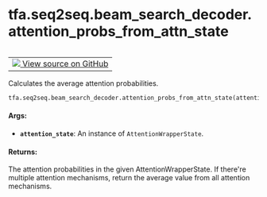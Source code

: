 <div itemscope itemtype="http://developers.google.com/ReferenceObject">
<meta itemprop="name" content="tfa.seq2seq.beam_search_decoder.attention_probs_from_attn_state" />
<meta itemprop="path" content="Stable" />
</div>

# tfa.seq2seq.beam_search_decoder.attention_probs_from_attn_state


<table class="tfo-notebook-buttons tfo-api" align="left">

<td>
  <a target="_blank" href="https://github.com/tensorflow/addons/tree/r0.6/tensorflow_addons/seq2seq/beam_search_decoder.py#L1068-L1088">
    <img src="https://www.tensorflow.org/images/GitHub-Mark-32px.png" />
    View source on GitHub
  </a>
</td></table>



Calculates the average attention probabilities.

``` python
tfa.seq2seq.beam_search_decoder.attention_probs_from_attn_state(attention_state)
```



<!-- Placeholder for "Used in" -->


#### Args:


* <b>`attention_state`</b>: An instance of `AttentionWrapperState`.


#### Returns:

The attention probabilities in the given AttentionWrapperState.
If there're multiple attention mechanisms, return the average value from
all attention mechanisms.
